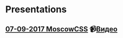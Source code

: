 # Presentations

## [07-09-2017 MoscowCSS](https://leonidlebedev.github.io/presentations/07-09-2017_MoscowCSS/) 📹[Видео](https://www.youtube.com/watch?v=Lj68Ite2DOc)
